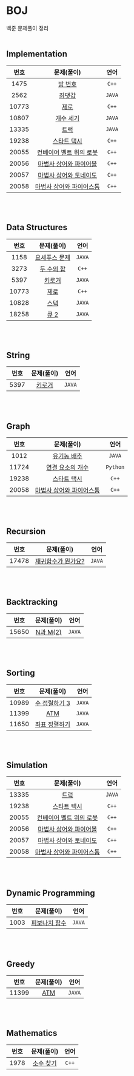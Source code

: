 # BOJ
백준 문제풀이 정리
<br><br>

## Implementation
|**번호**|**문제(풀이)**|**언어**|
|:---:|:---:|:---:|
|1475|[방 번호](https://github.com/kimhyerii/BOJ/blob/main/Code/1475.cpp)|`C++`|
|2562|[최댓값](https://github.com/kimhyerii/BOJ/blob/main/Code/2562.java)|`JAVA`|
|10773|[제로](https://github.com/kimhyerii/BOJ/blob/main/Code/10773.cpp)|`C++`|
|10807|[개수 세기](https://github.com/kimhyerii/BOJ/blob/main/Code/10807.java)|`JAVA`|
|13335|[트럭](https://github.com/kimhyerii/BOJ/blob/main/Code/13335.java)|`JAVA`|
|19238|[스타트 택시](https://github.com/kimhyerii/BOJ/blob/main/Code/19238.cpp)|`C++`|
|20055|[컨베이어 벨트 위의 로봇](https://github.com/kimhyerii/BOJ/blob/main/Code/20055.cpp)|`C++`|
|20056|[마법사 상어와 파이어볼](https://github.com/kimhyerii/BOJ/blob/main/Code/20056.cpp)|`C++`|
|20057|[마법사 상어와 토네이도](https://github.com/kimhyerii/BOJ/blob/main/Code/20057.cpp)|`C++`|
|20058|[마법사 상어와 파이어스톰](https://github.com/kimhyerii/BOJ/blob/main/Code/20058.cpp)|`C++`|

<br><br>

## Data Structures
|**번호**|**문제(풀이)**|**언어**|
|:---:|:---:|:---:|
|1158|[요세푸스 문제](https://github.com/kimhyerii/BOJ/blob/main/Code/1158.java)|`JAVA`|
|3273|[두 수의 합](https://github.com/kimhyerii/BOJ/blob/main/Code/3273.cpp)|`C++`|
|5397|[키로거](https://github.com/kimhyerii/BOJ/blob/main/Code/5397.java)|`JAVA`|
|10773|[제로](https://github.com/kimhyerii/BOJ/blob/main/Code/10773.cpp)|`C++`|
|10828|[스택](https://github.com/kimhyerii/BOJ/blob/main/Code/10828.java)|`JAVA`|
|18258|[큐 2](https://github.com/kimhyerii/BOJ/blob/main/Code/18258.java)|`JAVA`|

<br><br>

## String
|**번호**|**문제(풀이)**|**언어**|
|:---:|:---:|:---:|
|5397|[키로거](https://github.com/kimhyerii/BOJ/blob/main/Code/5397.java)|`JAVA`|

<br><br>

## Graph
|**번호**|**문제(풀이)**|**언어**|
|:---:|:---:|:---:|
|1012|[유기농 배추](https://github.com/kimhyerii/BOJ/blob/main/Code/1012.java)|`JAVA`|
|11724|[연결 요소의 개수](https://github.com/kimhyerii/BOJ/blob/main/Code/11724.py)|`Python`|
|19238|[스타트 택시](https://github.com/kimhyerii/BOJ/blob/main/Code/19238.cpp)|`C++`|
|20058|[마법사 상어와 파이어스톰](https://github.com/kimhyerii/BOJ/blob/main/Code/20058.cpp)|`C++`|

<br><br>

## Recursion
|**번호**|**문제(풀이)**|**언어**|
|:---:|:---:|:---:|
|17478|[재귀함수가 뭔가요?](https://github.com/kimhyerii/BOJ/blob/main/Code/17478.java)|`JAVA`|

<br><br>

## Backtracking
|**번호**|**문제(풀이)**|**언어**|
|:---:|:---:|:---:|
|15650|[N과 M(2)](https://github.com/kimhyerii/BOJ/blob/main/Code/15650.java)|`JAVA`|

<br><br>

## Sorting
|**번호**|**문제(풀이)**|**언어**|
|:---:|:---:|:---:|
|10989|[수 정렬하기 3](https://github.com/kimhyerii/BOJ/blob/main/Code/10989.java)|`JAVA`|
|11399|[ATM](https://github.com/kimhyerii/BOJ/blob/main/Code/11399.java)|`JAVA`|
|11650|[좌표 정렬하기](https://github.com/kimhyerii/BOJ/blob/main/Code/11650.java)|`JAVA`|

<br><br>


## Simulation
|**번호**|**문제(풀이)**|**언어**|
|:---:|:---:|:---:|
|13335|[트럭](https://github.com/kimhyerii/BOJ/blob/main/Code/13335.java)|`JAVA`|
|19238|[스타트 택시](https://github.com/kimhyerii/BOJ/blob/main/Code/19238.cpp)|`C++`|
|20055|[컨베이어 벨트 위의 로봇](https://github.com/kimhyerii/BOJ/blob/main/Code/20055.cpp)|`C++`|
|20056|[마법사 상어와 파이어볼](https://github.com/kimhyerii/BOJ/blob/main/Code/20056.cpp)|`C++`|
|20057|[마법사 상어와 토네이도](https://github.com/kimhyerii/BOJ/blob/main/Code/20057.cpp)|`C++`|
|20058|[마법사 상어와 파이어스톰](https://github.com/kimhyerii/BOJ/blob/main/Code/20058.cpp)|`C++`|

<br><br>


## Dynamic Programming
|**번호**|**문제(풀이)**|**언어**|
|:---:|:---:|:---:|
|1003|[피보나치 함수](https://github.com/kimhyerii/BOJ/blob/main/Code/1003.java)|`JAVA`|

<br><br>


## Greedy
|**번호**|**문제(풀이)**|**언어**|
|:---:|:---:|:---:|
|11399|[ATM](https://github.com/kimhyerii/BOJ/blob/main/Code/11399.java)|`JAVA`|

<br><br>


## Mathematics
|**번호**|**문제(풀이)**|**언어**|
|:---:|:---:|:---:|
|1978|[소수 찾기](https://github.com/kimhyerii/BOJ/blob/main/Code/1978.cpp)|`C++`|

<br><br>
